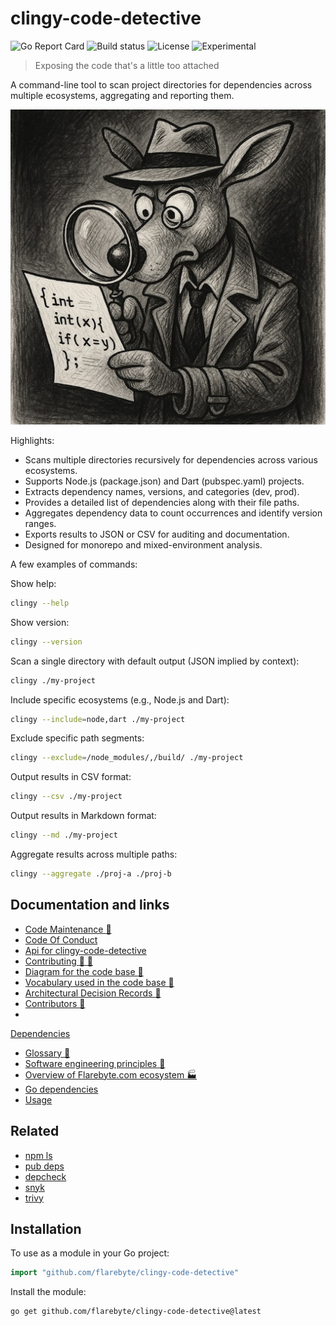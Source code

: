 # clingy-code-detective

![Go Report
Card](https://goreportcard.com/badge/github.com/flarebyte/clingy-code-detective)
![Build
status](https://github.com/flarebyte/clingy-code-detective/actions/workflows/go.yml/badge.svg)
![License](https://img.shields.io/github/license/flarebyte/clingy-code-detective)
![Experimental](https://img.shields.io/badge/status-experimental-blue)

> Exposing the code that's a little too attached

A command-line tool to scan project directories for dependencies across
multiple ecosystems, aggregating and reporting them.

![Hero image for clingy-code-detective](clingy-code-detective-hero-512.jpeg)

Highlights:

-   Scans multiple directories recursively for dependencies across various
    ecosystems.
-   Supports Node.js (package.json) and Dart (pubspec.yaml) projects.
-   Extracts dependency names, versions, and categories (dev, prod).
-   Provides a detailed list of dependencies along with their file paths.
-   Aggregates dependency data to count occurrences and identify version
    ranges.
-   Exports results to JSON or CSV for auditing and documentation.
-   Designed for monorepo and mixed-environment analysis.

A few examples of commands:

Show help:

```bash
clingy --help
```

Show version:
```bash
clingy --version
```

Scan a single directory with default output (JSON implied by context):
```bash
clingy ./my-project
```

Include specific ecosystems (e.g., Node.js and Dart):
```bash
clingy --include=node,dart ./my-project
```

Exclude specific path segments:
```bash
clingy --exclude=/node_modules/,/build/ ./my-project
```

Output results in CSV format:
```bash
clingy --csv ./my-project
```

Output results in Markdown format:
```bash
clingy --md ./my-project
```

Aggregate results across multiple paths:
```bash
clingy --aggregate ./proj-a ./proj-b
```


## Documentation and links

* [Code Maintenance :wrench:](MAINTENANCE.md)
* [Code Of Conduct](CODE_OF_CONDUCT.md)
* [Api for clingy-code-detective](API.md)
* [Contributing :busts_in_silhouette: :construction:](CONTRIBUTING.md)
* [Diagram for the code base :triangular_ruler:](INTERNAL.md)
* [Vocabulary used in the code base :book:](CODE_VOCABULARY.md)
* [Architectural Decision Records :memo:](DECISIONS.md)
* [Contributors
:busts_in_silhouette:](https://github.com/flarebyte/clingy-code-detective/graphs/contributors)
*
[Dependencies](https://github.com/flarebyte/clingy-code-detective/network/dependencies)
* [Glossary
:book:](https://github.com/flarebyte/overview/blob/main/GLOSSARY.md)
* [Software engineering principles
:gem:](https://github.com/flarebyte/overview/blob/main/PRINCIPLES.md)
* [Overview of Flarebyte.com ecosystem
:factory:](https://github.com/flarebyte/overview)
* [Go dependencies](DEPENDENCIES.md)
* [Usage](USAGE.md)

## Related

* [npm ls](https://docs.npmjs.com/cli/v10/commands/npm-ls)
* [pub deps](https://dart.dev/tools/pub/cmd/pub-deps)
* [depcheck](https://github.com/depcheck/depcheck)
* [snyk](https://snyk.io/)
* [trivy](https://github.com/aquasecurity/trivy)

## Installation

To use as a module in your Go project:
```go
import "github.com/flarebyte/clingy-code-detective"
````

Install the module:

```bash
go get github.com/flarebyte/clingy-code-detective@latest
```
